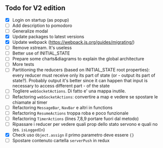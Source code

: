 ## Todo for V2 edition
- [x] Login on startup (as popup)
- [ ] Add description to pomodoro
- [ ] Generalize modal 
- [x] Update packages to latest versions
- [x] Update webpack (https://webpack.js.org/guides/migrating/)
- [ ] Remove xstream. It's useless
- [ ] Better use of INITIAL_STATE
- [ ] Prepare some charts&diagrams to explain the global architecture
- [ ] More tests
- [ ] Partitioning the reducers (based on INITIAL_STATE root properties): every reducer must receive only its part of state (or - output its part of state?). Probably output it's better since it can happen that input is necessary to access different part - of the state
- [ ] Togliere `webSocketActions`. Di fatto e' una mappa inutile.
- [ ] Refactoring `webSocketActions`: convertire a map e vedere se spostare le chiamate al timer
- [ ] Refactoring `MessageBar`, `NavBar` e altri in functions
- [ ] Refactoring `ResumeActions` troppa roba e poco funzionale
- [ ] Refactoring `TimerActions` (lines 7,8,9 portare fuori dal metodo)
- [ ] Ripassare i reducer per vedere quali prop dello stato servono e quali no (es. `isLoggedIn`)
- [x] Check uso `Object.assign` il primo parametro deve essere `{}`
- [ ] Spostare contenuto cartella `serverPush` in redux
